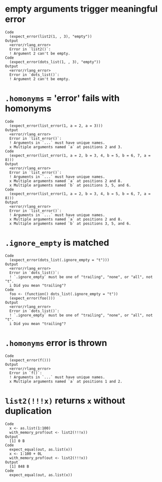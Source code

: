 # empty arguments trigger meaningful error

    Code
      (expect_error(list2(1, , 3), "empty"))
    Output
      <error/rlang_error>
      Error in `list2()`:
      ! Argument 2 can't be empty.
    Code
      (expect_error(dots_list(1, , 3), "empty"))
    Output
      <error/rlang_error>
      Error in `dots_list()`:
      ! Argument 2 can't be empty.

# `.homonyms` = 'error' fails with homonyms

    Code
      (expect_error(list_error(1, a = 2, a = 3)))
    Output
      <error/rlang_error>
      Error in `list_error()`:
      ! Arguments in `...` must have unique names.
      x Multiple arguments named `a` at positions 2 and 3.
    Code
      (expect_error(list_error(1, a = 2, b = 3, 4, b = 5, b = 6, 7, a = 8)))
    Output
      <error/rlang_error>
      Error in `list_error()`:
      ! Arguments in `...` must have unique names.
      x Multiple arguments named `a` at positions 2 and 8.
      x Multiple arguments named `b` at positions 3, 5, and 6.
    Code
      (expect_error(list_error(1, a = 2, b = 3, 4, b = 5, b = 6, 7, a = 8)))
    Output
      <error/rlang_error>
      Error in `list_error()`:
      ! Arguments in `...` must have unique names.
      x Multiple arguments named `a` at positions 2 and 8.
      x Multiple arguments named `b` at positions 3, 5, and 6.

# `.ignore_empty` is matched

    Code
      (expect_error(dots_list(.ignore_empty = "t")))
    Output
      <error/rlang_error>
      Error in `dots_list()`:
      ! `.ignore_empty` must be one of "trailing", "none", or "all", not "t".
      i Did you mean "trailing"?
    Code
      foo <- (function() dots_list(.ignore_empty = "t"))
      (expect_error(foo()))
    Output
      <error/rlang_error>
      Error in `dots_list()`:
      ! `.ignore_empty` must be one of "trailing", "none", or "all", not "t".
      i Did you mean "trailing"?

# `.homonyms` error is thrown

    Code
      (expect_error(f()))
    Output
      <error/rlang_error>
      Error in `f()`:
      ! Arguments in `...` must have unique names.
      x Multiple arguments named `a` at positions 1 and 2.

# `list2(!!!x)` returns `x` without duplication

    Code
      x <- as.list(1:100)
      with_memory_prof(out <- list2(!!!x))
    Output
      [1] 0 B
    Code
      expect_equal(out, as.list(x))
      x <- 1:100 + 0L
      with_memory_prof(out <- list2(!!!x))
    Output
      [1] 848 B
    Code
      expect_equal(out, as.list(x))

